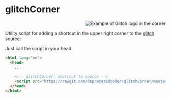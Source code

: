 # glitchCorner


<p align="right">
  <img alt="Example of Glitch logo in the corner" src="https://i.imgur.com/jmswiGH.png">
</p>

Utility script for adding a shortcut in the upper right corner to the [glitch](http://glitch.com) source:

Just call the script in your head:

```html
<html lang="en">
  <head>
    ...
    
    <!-- glitchCorner: shortcut to source -->
    <script src="https://rawgit.com/deprecatedcoder/glitchCorner/master/glitch-corner.js"></script>
  </head>
</html>
```
